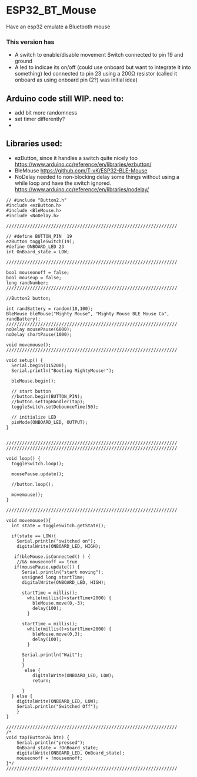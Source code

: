 # ESP32_BT_Mouse
Have an esp32 emulate a Bluetooth mouse

### This version has
- A switch to enable/disable movement
  Switch connected to pin 19 and ground
- A led to indicae its on/off (could use onboard but want to integrate it into something)
  led connected to pin 23 using a 200Ω resistor (called it onboard as using onboard pin (2?) was initial idea)

## Arduino code still WIP. need to:
- add bit more randomness
- set timer differently?
- 

## Libraries used:
- ezButton, since it handles a switch quite nicely too https://www.arduino.cc/reference/en/libraries/ezbutton/
- BleMouse https://github.com/T-vK/ESP32-BLE-Mouse
- NoDelay needed to non-blocking delay some things without using a while loop and have the switch ignored. https://www.arduino.cc/reference/en/libraries/nodelay/


```
// #include "Button2.h"
#include <ezButton.h>
#include <BleMouse.h>
#include <NoDelay.h>

/////////////////////////////////////////////////////////////////

// #define BUTTON_PIN  19
ezButton toggleSwitch(19);
#define ONBOARD_LED 23
int OnBoard_state = LOW;

/////////////////////////////////////////////////////////////////

bool mouseonoff = false;
bool mouseup = false;
long randNumber;
/////////////////////////////////////////////////////////////////

//Button2 button;

int randBattery = random(10,100);
BleMouse bleMouse("Mighty Mouse", "Mighty Mouse BLE Mouse Ca", randBattery);
/////////////////////////////////////////////////////////////////
noDelay mousePause(6000);
noDelay shortPause(1000);

void movemouse();
/////////////////////////////////////////////////////////////////

void setup() {
  Serial.begin(115200);
  Serial.println("Booting MightyMouse!");
  
  bleMouse.begin();
  
  // start button
  //button.begin(BUTTON_PIN);
  //button.setTapHandler(tap);
  toggleSwitch.setDebounceTime(50);
  
  // initialize LED 
  pinMode(ONBOARD_LED, OUTPUT);
}


/////////////////////////////////////////////////////////////////
/////////////////////////////////////////////////////////////////

void loop() {
  toggleSwitch.loop();
  
  mousePause.update();

  //button.loop();
  
  movemouse();
}

/////////////////////////////////////////////////////////////////

void movemouse(){
  int state = toggleSwitch.getState();

  if(state == LOW){
    Serial.println("switched on");
    digitalWrite(ONBOARD_LED, HIGH);
   
   if(bleMouse.isConnected() ) {
    //&& mouseonoff == true
   if(mousePause.update()) {
      Serial.println("start moving");
      unsigned long startTime;
      digitalWrite(ONBOARD_LED, HIGH);
      
      startTime = millis();
        while(millis()<startTime+2000) {
          bleMouse.move(0,-3);
          delay(100);
        }
      
      startTime = millis();
        while(millis()<startTime+2000) {
          bleMouse.move(0,3);
          delay(100);
        }
      
      Serial.println("Wait");
      }
      }
       else {
          digitalWrite(ONBOARD_LED, LOW);
          return; 
          
      }
  } else {
    digitalWrite(ONBOARD_LED, LOW);
    Serial.println("Switched Off");
    }
}

/////////////////////////////////////////////////////////////////
/*
void tap(Button2& btn) {
    Serial.println("pressed"); 
    OnBoard_state = !OnBoard_state;
    digitalWrite(ONBOARD_LED, OnBoard_state);
    mouseonoff = !mouseonoff;  
}*/
/////////////////////////////////////////////////////////////////
```
